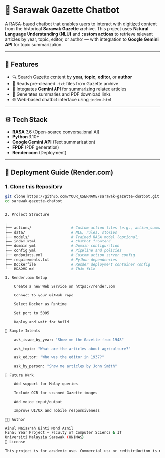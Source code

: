 # 📰 Sarawak Gazette Chatbot

A RASA-based chatbot that enables users to interact with digitized content from the historical **Sarawak Gazette** archive. This project uses **Natural Language Understanding (NLU)** and **custom actions** to retrieve relevant articles by year, topic, editor, or author — with integration to **Google Gemini API** for topic summarization.

---

## 📌 Features

- 🔍 Search Gazette content by **year**, **topic**, **editor**, or **author**
- 📂 Reads pre-cleaned `.txt` files from Gazette archive
- 🤖 Integrates **Gemini API** for summarizing related articles
- 📄 Generates summaries and PDF download links
- 🌐 Web-based chatbot interface using `index.html`

---

## ⚙️ Tech Stack

- **RASA** 3.6 (Open-source conversational AI)
- **Python** 3.10+
- **Google Gemini API** (Text summarization)
- **FPDF** (PDF generation)
- **Render.com** (Deployment)

---

## 🚀 Deployment Guide (Render.com)

### 1. Clone this Repository

```bash
git clone https://github.com/YOUR_USERNAME/sarawak-gazette-chatbot.git
cd sarawak-gazette-chatbot


2. Project Structure

.
├── actions/                  # Custom action files (e.g., action_summarize_topic.py)
├── data/                     # NLU, rules, stories
├── models/                   # Trained RASA model (optional)
├── index.html                # Chatbot frontend
├── domain.yml                # Domain configuration
├── config.yml                # Pipeline and policies
├── endpoints.yml             # Custom action server config
├── requirements.txt          # Python dependencies
├── Dockerfile                # Render deployment container config
└── README.md                 # This file

3. Render.com Setup

    Create a new Web Service on https://render.com

    Connect to your GitHub repo

    Select Docker as Runtime

    Set port to 5005

    Deploy and wait for build

📄 Sample Intents

    ask_issue_by_year: "Show me the Gazette from 1948"

    ask_topic: "What are the articles about agriculture?"

    ask_editor: "Who was the editor in 1937?"

    ask_by_person: "Show me articles by John Smith"

🧠 Future Work

    Add support for Malay queries

    Include OCR for scanned Gazette images

    Add voice input/output

    Improve UI/UX and mobile responsiveness

🧑‍🎓 Author

Ainul Maisarah Binti Mohd Aznil
Final Year Project – Faculty of Computer Science & IT
Universiti Malaysia Sarawak (UNIMAS)
📜 License

This project is for academic use. Commercial use or redistribution is not permitted without permission.